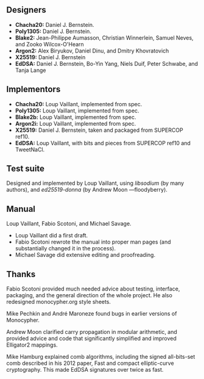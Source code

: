 Designers
---------

- **Chacha20:** Daniel J. Bernstein.
- **Poly1305:** Daniel J. Bernstein.
- **Blake2:**   Jean-Philippe Aumasson, Christian Winnerlein, Samuel Neves,
                and Zooko Wilcox-O'Hearn
- **Argon2:**   Alex Biryukov, Daniel Dinu, and Dmitry Khovratovich
- **X25519:**   Daniel J. Bernstein
- **EdDSA:**    Daniel J. Bernstein, Bo-Yin Yang, Niels Duif, Peter
                Schwabe, and Tanja Lange

Implementors
------------

- **Chacha20:** Loup Vaillant, implemented from spec.
- **Poly1305:** Loup Vaillant, implemented from spec.
- **Blake2b:**  Loup Vaillant, implemented from spec.
- **Argon2i:**  Loup Vaillant, implemented from spec.
- **X25519:**   Daniel J. Bernstein, taken and packaged from SUPERCOP
                ref10.
- **EdDSA:**    Loup Vaillant, with bits and pieces from SUPERCOP ref10
                and TweetNaCl.

Test suite
----------

Designed and implemented by Loup Vaillant, using _libsodium_ (by many
authors), and _ed25519-donna_ (by Andrew Moon —floodyberry).

Manual
------

Loup Vaillant, Fabio Scotoni, and Michael Savage.

- Loup Vaillant did a first draft.
- Fabio Scotoni rewrote the manual into proper man pages (and
  substantially changed it in the process).
- Michael Savage did extensive editing and proofreading.

Thanks
------

Fabio Scotoni provided much needed advice about testing, interface,
packaging, and the general direction of the whole project.  He also
redesigned monocypher.org style sheets.

Mike Pechkin and André Maroneze found bugs in earlier versions of
Monocypher.

Andrew Moon clarified carry propagation in modular arithmetic, and
provided advice and code that significantly simplified and improved
Elligator2 mappings.

Mike Hamburg explained comb algorithms, including the signed
all-bits-set comb described in his 2012 paper, Fast and compact
elliptic-curve cryptography.  This made EdDSA signatures over twice as
fast.
